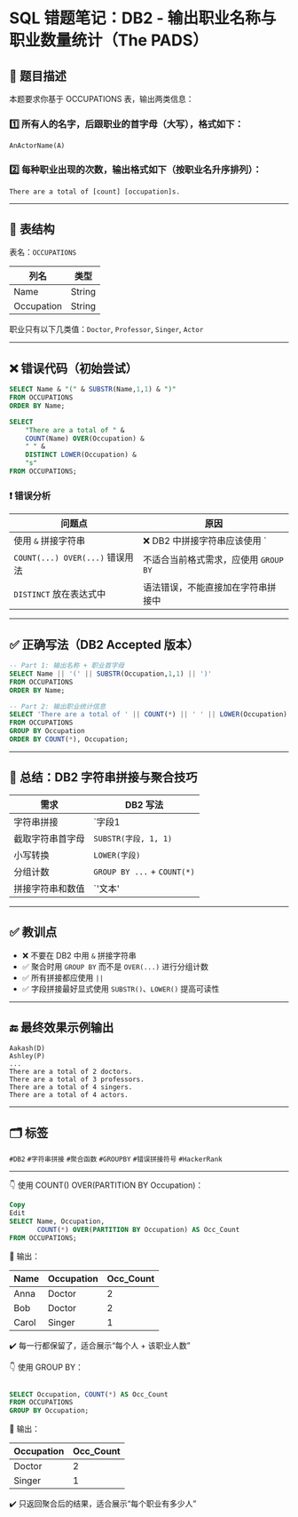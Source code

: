 
# SQL 错题笔记：DB2 - 输出职业名称与职业数量统计（The PADS）

## 📘 题目描述

本题要求你基于 OCCUPATIONS 表，输出两类信息：

### 1️⃣ 所有人的名字，后跟职业的首字母（大写），格式如下：
```
AnActorName(A)
```

### 2️⃣ 每种职业出现的次数，输出格式如下（按职业名升序排列）：
```
There are a total of [count] [occupation]s.
```

---

## 🧾 表结构

表名：`OCCUPATIONS`

| 列名       | 类型   |
| ---------- | ------ |
| Name       | String |
| Occupation | String |

职业只有以下几类值：`Doctor`, `Professor`, `Singer`, `Actor`

---

## ❌ 错误代码（初始尝试）

```sql
SELECT Name & "(" & SUBSTR(Name,1,1) & ")"
FROM OCCUPATIONS
ORDER BY Name;
```

```sql
SELECT
    "There are a total of " &
    COUNT(Name) OVER(Occupation) &
    " " &
    DISTINCT LOWER(Occupation) &
    "s"
FROM OCCUPATIONS;
```

### ❗ 错误分析

| 问题点                          | 原因                                        |
| ------------------------------- | ------------------------------------------- |
| 使用 `&` 拼接字符串             | ❌ DB2 中拼接字符串应该使用 `||` 而不是 `&` |
| `COUNT(...) OVER(...)` 错误用法 | 不适合当前格式需求，应使用 `GROUP BY`       |
| `DISTINCT` 放在表达式中         | 语法错误，不能直接加在字符串拼接中          |

---

## ✅ 正确写法（DB2 Accepted 版本）

```sql
-- Part 1: 输出名称 + 职业首字母
SELECT Name || '(' || SUBSTR(Occupation,1,1) || ')'
FROM OCCUPATIONS
ORDER BY Name;

-- Part 2: 输出职业统计信息
SELECT 'There are a total of ' || COUNT(*) || ' ' || LOWER(Occupation) || 's.'
FROM OCCUPATIONS
GROUP BY Occupation
ORDER BY COUNT(*), Occupation;
```

---

## 🧠 总结：DB2 字符串拼接与聚合技巧

| 需求             | DB2 写法                       |
| ---------------- | ------------------------------ |
| 字符串拼接       | `字段1 || 字段2`               |
| 截取字符串首字母 | `SUBSTR(字段, 1, 1)`           |
| 小写转换         | `LOWER(字段)`                  |
| 分组计数         | `GROUP BY ...` + `COUNT(*)`    |
| 拼接字符串和数值 | `'文本' || COUNT(*) || '文本'` |

---

## ✅ 教训点

- ❌ 不要在 DB2 中用 `&` 拼接字符串
- ✅ 聚合时用 `GROUP BY` 而不是 `OVER(...)` 进行分组计数
- ✅ 所有拼接都应使用 `||`
- ✅ 字段拼接最好显式使用 `SUBSTR()`、`LOWER()` 提高可读性

---

## 🔚 最终效果示例输出

```
Aakash(D)
Ashley(P)
...
There are a total of 2 doctors.
There are a total of 3 professors.
There are a total of 4 singers.
There are a total of 4 actors.
```

---

## 🗂️ 标签

`#DB2` `#字符串拼接` `#聚合函数` `#GROUPBY` `#错误拼接符号` `#HackerRank`

---
👇 使用 COUNT() OVER(PARTITION BY Occupation)：
```sql
Copy
Edit
SELECT Name, Occupation,
       COUNT(*) OVER(PARTITION BY Occupation) AS Occ_Count
FROM OCCUPATIONS;
```
📌 输出：

| Name  | Occupation | Occ_Count |
| :---- | :--------- | :-------- |
| Anna  | Doctor     | 2         |
| Bob   | Doctor     | 2         |
| Carol | Singer     | 1         |

✔️ 每一行都保留了，适合展示“每个人 + 该职业人数”

👇 使用 GROUP BY：
```sql

SELECT Occupation, COUNT(*) AS Occ_Count
FROM OCCUPATIONS
GROUP BY Occupation;
```
📌 输出：

| Occupation | Occ_Count |
| :--------- | :-------- |
| Doctor     | 2         |
| Singer     | 1         |

✔️ 只返回聚合后的结果，适合展示“每个职业有多少人”